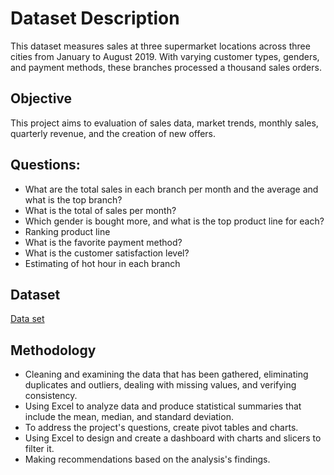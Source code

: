 <H1>Dataset Description</H1>
This dataset measures sales at three supermarket locations across three cities from January to August 2019. With varying customer types, genders, and payment methods, these branches processed a thousand sales orders. 
  
<H2>Objective</H2>
This project aims to evaluation of sales data, market trends, monthly sales, quarterly revenue, and the creation of new offers.

<H2>Questions:</H2>

-	What are the total sales in each branch per month and the average and what is the top branch?
-	What is the total of sales per month?
-	Which gender is bought more, and what is the top product line for each?
-	Ranking product line
-	What is the favorite payment method?
-	What is the customer satisfaction level?
-	Estimating of hot hour in each branch

<H2>Dataset</H2>
<a href="https://github.com/Razan20696/Sales-Dashboard/blob/main/Dataset.xlsx">Data set</a>

<H2>Methodology</H2>

-	Cleaning and examining the data that has been gathered, eliminating duplicates and outliers, dealing with missing values, and verifying consistency.
-	Using Excel to analyze data and produce statistical summaries that include the mean, median, and standard deviation.
-	To address the project's questions, create pivot tables and charts. 
-	Using Excel to design and create a dashboard with charts and slicers to filter it.
-	Making recommendations based on the analysis's findings.


